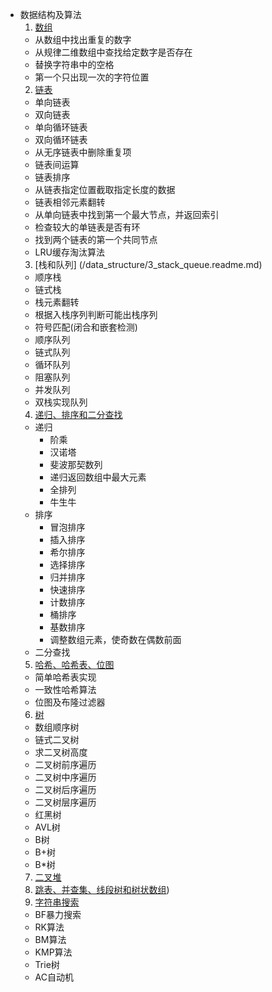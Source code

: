 * 数据结构及算法
  1. [数组](/data_structure/1_array/readme.md)
    * 从数组中找出重复的数字
    * 从规律二维数组中查找给定数字是否存在
    * 替换字符串中的空格
    * 第一个只出现一次的字符位置
  2. [链表](/data_structure/2_linllist/readme.md)
    * 单向链表
    * 双向链表
    * 单向循环链表
    * 双向循环链表
    * 从无序链表中删除重复项
    * 链表间运算
    * 链表排序
    * 从链表指定位置截取指定长度的数据
    * 链表相邻元素翻转
    * 从单向链表中找到第一个最大节点，并返回索引
    * 检查较大的单链表是否有环
    * 找到两个链表的第一个共同节点
    * LRU缓存淘汰算法
  3. [栈和队列] (/data_structure/3_stack_queue.readme.md)
    * 顺序栈
    * 链式栈
    * 栈元素翻转
    * 根据入栈序列判断可能出栈序列
    * 符号匹配(闭合和嵌套检测)
    * 顺序队列
    * 链式队列
    * 循环队列
    * 阻塞队列
    * 并发队列
    * 双栈实现队列
  4. [递归、排序和二分查找](/data_structure/4_recursion_sort_search/readme.md)  
    * 递归
      * 阶乘
      * 汉诺塔
      * 斐波那契数列
      * 递归返回数组中最大元素
      * 全排列
      * 牛生牛
    * 排序
      * 冒泡排序
      * 插入排序
      * 希尔排序
      * 选择排序
      * 归并排序
      * 快速排序   
      * 计数排序
      * 桶排序
      * 基数排序
      * 调整数组元素，使奇数在偶数前面 
    * 二分查找
  5. [哈希、哈希表、位图](/data_structure/5_hash_bitmap/readme.md)
    * 简单哈希表实现
    * 一致性哈希算法 
    * 位图及布隆过滤器
  6. [树](/data_structure/6_tree/readme.md)
    * 数组顺序树
    * 链式二叉树
    * 求二叉树高度
    * 二叉树前序遍历
    * 二叉树中序遍历
    * 二叉树后序遍历
    * 二叉树层序遍历
    * 红黑树
    * AVL树
    * B树
    * B+树
    * B*树
   7. [二叉堆](/data_structure/7_heap/readme.md)
   8. [跳表、并查集、线段树和树状数组](/data_structure/8_userful_sturcture/readme.md)) 
   9. [字符串搜索](/data_structure/9_string_search/readme.md)
    * BF暴力搜索
    * RK算法
    * BM算法
    * KMP算法
    * Trie树
    * AC自动机